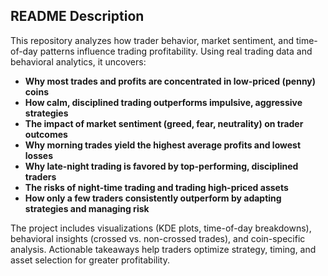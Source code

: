 ## README Description

This repository analyzes how trader behavior, market sentiment, and time-of-day patterns influence trading profitability. Using real trading data and behavioral analytics, it uncovers:

- **Why most trades and profits are concentrated in low-priced (penny) coins**
- **How calm, disciplined trading outperforms impulsive, aggressive strategies**
- **The impact of market sentiment (greed, fear, neutrality) on trader outcomes**
- **Why morning trades yield the highest average profits and lowest losses**
- **Why late-night trading is favored by top-performing, disciplined traders**
- **The risks of night-time trading and trading high-priced assets**
- **How only a few traders consistently outperform by adapting strategies and managing risk**

The project includes visualizations (KDE plots, time-of-day breakdowns), behavioral insights (crossed vs. non-crossed trades), and coin-specific analysis. Actionable takeaways help traders optimize strategy, timing, and asset selection for greater profitability.
